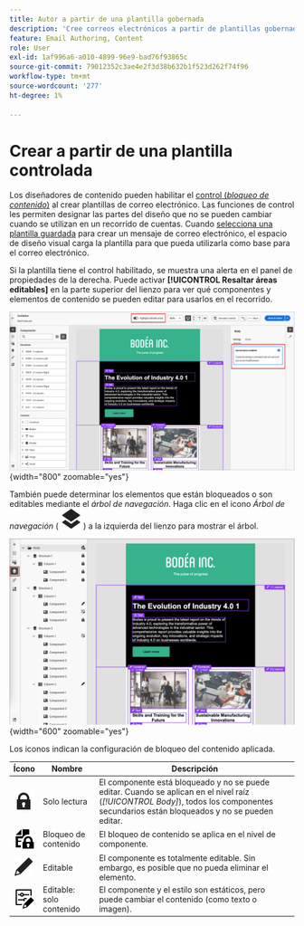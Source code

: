 ```yaml
---
title: Autor a partir de una plantilla gobernada
description: 'Cree correos electrónicos a partir de plantillas gobernadas con contenido bloqueado: identifique áreas editables y trabaje dentro de las restricciones de gobernanza en Journey Optimizer B2B edition.'
feature: Email Authoring, Content
role: User
exl-id: 1af996a6-a010-4899-96e9-bad76f93865c
source-git-commit: 79012352c3ae4e2f3d38b632b1f523d262f74f96
workflow-type: tm+mt
source-wordcount: '277'
ht-degree: 1%

---
```


# Crear a partir de una plantilla controlada

Los diseñadores de contenido pueden habilitar el [control (_bloqueo de contenido_)](./template-content-governance.md) al crear plantillas de correo electrónico. Las funciones de control les permiten designar las partes del diseño que no se pueden cambiar cuando se utilizan en un recorrido de cuentas. Cuando [selecciona una plantilla guardada](./email-authoring.md#select-a-template) para crear un mensaje de correo electrónico, el espacio de diseño visual carga la plantilla para que pueda utilizarla como base para el correo electrónico.

Si la plantilla tiene el control habilitado, se muestra una alerta en el panel de propiedades de la derecha. Puede activar **[!UICONTROL Resaltar áreas editables]** en la parte superior del lienzo para ver qué componentes y elementos de contenido se pueden editar para usarlos en el recorrido.

![Ver áreas editables en una plantilla controlada](./assets/email-designer-governed-highlight.png){width="800" zoomable="yes"}

También puede determinar los elementos que están bloqueados o son editables mediante el _árbol de navegación_. Haga clic en el icono _Árbol de navegación_ ( ![Icono de vínculo](../assets/do-not-localize/icon-navigation-tree.svg) ) a la izquierda del lienzo para mostrar el árbol.

![Ver áreas editables en una plantilla controlada](./assets/email-designer-governed-tree.png){width="600" zoomable="yes"}

Los iconos indican la configuración de bloqueo del contenido aplicada.

| Ícono | Nombre | Descripción |
|------|------|-------------|
| ![Icono de solo lectura](../assets/do-not-localize/icon-tree-lock.svg) | Solo lectura | El componente está bloqueado y no se puede editar. Cuando se aplican en el nivel raíz (_[!UICONTROL Body]_), todos los componentes secundarios están bloqueados y no se pueden editar. |
| ![Icono de edición de contenido](../assets/do-not-localize/icon-tree-content-lock.svg) | Bloqueo de contenido | El bloqueo de contenido se aplica en el nivel de componente. |
| ![Icono editable](../assets/do-not-localize/icon-edit.svg) | Editable | El componente es totalmente editable. Sin embargo, es posible que no pueda eliminar el elemento. |
| ![Icono de edición de contenido](../assets/do-not-localize/icon-tree-edit-text.svg) | Editable: solo contenido | El componente y el estilo son estáticos, pero puede cambiar el contenido (como texto o imagen). |
